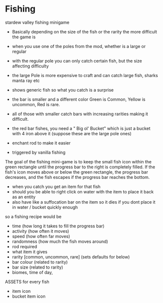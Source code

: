 # Fishing 

stardew valley fishing minigame  

- Basically depending on the size of the fish or the rarity the more difficult the game is
- when you use one of the poles from the mod, whether is a large or regular
- with the regular pole you can only catch certain fish, but the size affecting difficulty
- the large Pole is more expensive to craft and can catch large fish, sharks manta ray etc

- shows generic fish so what you catch is a surprise
- the bar is smaller and a different color Green is Common, Yellow is uncommon, Red is rare. 
- all of those with smaller catch bars with increasing rarities making it difficult.
- the red bar fishes, you need a " Big ol' Bucket" which is just a bucket with 4 iron above it (suppose these are the large pole ones)
- enchant rod to make it easier
- triggered by vanilla fishing

The goal of the fishing mini-game is to keep the small fish icon within the green rectangle
until the progress bar to the right is completely filled. If the fish's icon moves above or
below the green rectangle, the progress bar decreases, and the fish escapes if the progress bar
reaches the bottom.

- when you catch you get an item for that fish
- should you be able to right click on water with the item to place it back as an entity
- also have like a suffocation bar on the item so it dies if you dont place it in water / bucket quickly enough

so a fishing recipe would be
- time (how long it takes to fill the progress bar)
- activity (how often it moves)
- speed (how often far moves)
- randomness (how much the fish moves around)
- rod required
- what item it gives
- rarity [common, uncommon, rare] (sets defaults for below)
- bar colour (related to rarity)
- bar size (related to rarity)
- biomes, time of day,

ASSETS for every fish
- item icon
- bucket item icon